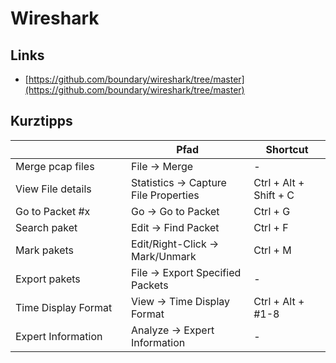 # Wireshark

## Links

* [https://github.com/boundary/wireshark/tree/master](https://github.com/boundary/wireshark/tree/master)

## Kurztipps

<table><thead><tr><th width="169"></th><th>Pfad</th><th>Shortcut</th></tr></thead><tbody><tr><td>Merge pcap files</td><td>File -> Merge</td><td>-</td></tr><tr><td>View File details</td><td>Statistics -> Capture File Properties</td><td>Ctrl + Alt + Shift + C</td></tr><tr><td>Go to Packet #x</td><td>Go -> Go to Packet</td><td>Ctrl + G</td></tr><tr><td>Search paket</td><td>Edit -> Find Packet</td><td>Ctrl + F</td></tr><tr><td>Mark pakets</td><td>Edit/Right-Click -> Mark/Unmark</td><td>Ctrl + M</td></tr><tr><td>Export pakets</td><td>File -> Export Specified Packets</td><td>-</td></tr><tr><td>Time Display Format</td><td>View -> Time Display Format</td><td>Ctrl + Alt + #1-8</td></tr><tr><td>Expert Information</td><td>Analyze -> Expert Information</td><td>-</td></tr></tbody></table>

